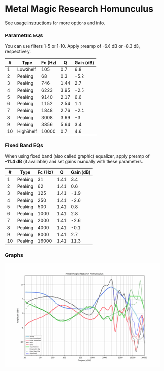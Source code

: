 # Metal Magic Research Homunculus
See [usage instructions](https://github.com/jaakkopasanen/AutoEq#usage) for more options and info.

### Parametric EQs
You can use filters 1-5 or 1-10. Apply preamp of -6.6 dB or -8.3 dB, respectively.

|   # | Type      |   Fc (Hz) |    Q |   Gain (dB) |
|-----|-----------|-----------|------|-------------|
|   1 | LowShelf  |       105 | 0.7  |         6.8 |
|   2 | Peaking   |        68 | 0.3  |        -5.2 |
|   3 | Peaking   |       746 | 1.44 |         2.7 |
|   4 | Peaking   |      6223 | 3.95 |        -2.5 |
|   5 | Peaking   |      9140 | 2.17 |         6.6 |
|   6 | Peaking   |      1152 | 2.54 |         1.1 |
|   7 | Peaking   |      1848 | 2.76 |        -2.4 |
|   8 | Peaking   |      3008 | 3.69 |        -3   |
|   9 | Peaking   |      3856 | 5.64 |         3.4 |
|  10 | HighShelf |     10000 | 0.7  |         4.6 |

### Fixed Band EQs
When using fixed band (also called graphic) equalizer, apply preamp of **-11.4 dB** (if available) and set gains manually with these parameters.

|   # | Type    |   Fc (Hz) |    Q |   Gain (dB) |
|-----|---------|-----------|------|-------------|
|   1 | Peaking |        31 | 1.41 |         3.4 |
|   2 | Peaking |        62 | 1.41 |         0.6 |
|   3 | Peaking |       125 | 1.41 |        -1.9 |
|   4 | Peaking |       250 | 1.41 |        -2.6 |
|   5 | Peaking |       500 | 1.41 |         0.8 |
|   6 | Peaking |      1000 | 1.41 |         2.8 |
|   7 | Peaking |      2000 | 1.41 |        -2.6 |
|   8 | Peaking |      4000 | 1.41 |        -0.1 |
|   9 | Peaking |      8000 | 1.41 |         2.7 |
|  10 | Peaking |     16000 | 1.41 |        11.3 |

### Graphs
![](./Metal%20Magic%20Research%20Homunculus.png)

